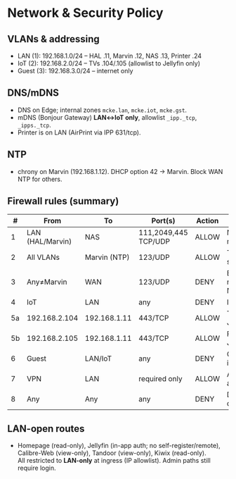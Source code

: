 # Network & Security Policy

## VLANs & addressing
- LAN (1): 192.168.1.0/24 – HAL .11, Marvin .12, NAS .13, Printer .24
- IoT (2): 192.168.2.0/24 – TVs .104/.105 (allowlist to Jellyfin only)
- Guest (3): 192.168.3.0/24 – internet only

## DNS/mDNS
- DNS on Edge; internal zones `mcke.lan`, `mcke.iot`, `mcke.gst`.
- mDNS (Bonjour Gateway) **LAN↔IoT only**, allowlist `_ipp._tcp`, `_ipps._tcp`.
- Printer is on LAN (AirPrint via IPP 631/tcp).

## NTP
- chrony on Marvin (192.168.1.12). DHCP option 42 → Marvin. Block WAN NTP for others.

## Firewall rules (summary)
| # | From | To | Port(s) | Action | Why |
|---|---|---|---|---|---|
| 1 | LAN (HAL/Marvin) | NAS | 111,2049,445 TCP/UDP | ALLOW | NFS/SMB mounts |
| 2 | All VLANs | Marvin (NTP) | 123/UDP | ALLOW | Time source |
| 3 | Any≠Marvin | WAN | 123/UDP | DENY | Block random NTP |
| 4 | IoT | LAN | any | DENY | Isolation |
| 5a | 192.168.2.104 | 192.168.1.11 | 443/TCP | ALLOW | TV → Jellyfin |
| 5b | 192.168.2.105 | 192.168.1.11 | 443/TCP | ALLOW | FireTV → Jellyfin |
| 6 | Guest | LAN/IoT | any | DENY | Guest isolation |
| 7 | VPN | LAN | required only | ALLOW | Admin access |
| 8 | Any | Any | any | DENY | Default drop |

## LAN-open routes
- Homepage (read-only), Jellyfin (in-app auth; no self-register/remote), Calibre-Web (view-only), Tandoor (view-only), Kiwix (read-only).  
All restricted to **LAN-only** at ingress (IP allowlist). Admin paths still require login.
